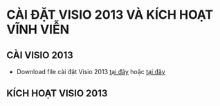 # CÀI ĐẶT VISIO 2013 VÀ KÍCH HOẠT VĨNH VIỄN #
## CÀI VISIO 2013 ##
- Download file cài đặt Visio 2013 [tại đây](https://officecdn.microsoft.com/db/39168d7e-077b-48e7-872c-b232c3e72675/media/en-us/VisioProRetail.img) hoặc [tại đây](https://bsthanh-my.sharepoint.com/:u:/g/personal/0914678254_bsthanh_onmicrosoft_com/ERkpQreWT2ZMrZ_vERUOQFkBFyT5ftd05_UsNvTWSKoO9w?e=SJWcvs)

## KÍCH HOẠT VISIO 2013 ##
